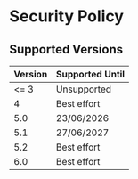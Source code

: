 # Security Policy

## Supported Versions

| Version | Supported Until |
| ------- | --------------- |
| <= 3    | Unsupported     |
| 4       | Best effort     |
| 5.0     | 23/06/2026      |
| 5.1     | 27/06/2027      |
| 5.2     | Best effort     |
| 6.0     | Best effort     |
